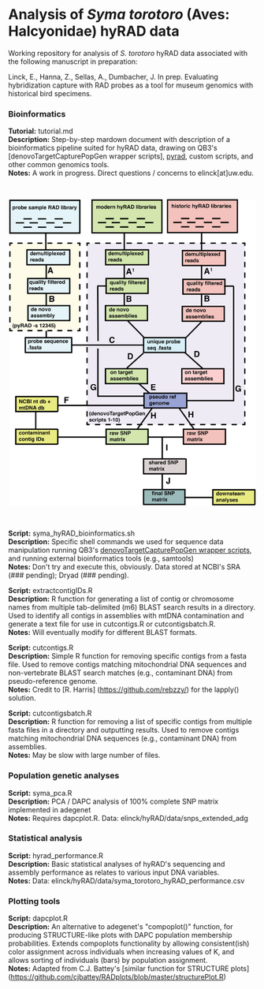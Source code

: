 # Analysis of *Syma torotoro* (Aves: Halcyonidae) hyRAD data

Working repository for analysis of *S. torotoro* hyRAD data associated with the following manuscript in preparation:

Linck, E., Hanna, Z., Sellas, A., Dumbacher, J. In prep. Evaluating hybridization capture with RAD probes as a tool for museum genomics with historical bird specimens. 

### Bioinformatics

**Tutorial:** tutorial.md  
**Description:** Step-by-step mardown document with description of a bioinformatics pipeline suited for hyRAD data, drawing on QB3's [denovoTargetCapturePopGen wrapper scripts], [pyrad](http://dereneaton.com/software/pyrad/), custom scripts, and other common genomics tools.  
**Notes:** A work in progress. Direct questions / concerns to elinck[at]uw.edu.  

&nbsp;
  
<p align="center">
<img src="https://github.com/elinck/hyRAD/blob/master/figures/hyrad_bioinformatics_flowchart.png" width="500" height="621">
</p>
  
&nbsp;
  
**Script:** syma_hyRAD_bioinformatics.sh  
**Description:** Specific shell commands we used for sequence data manipulation running QB3's [denovoTargetCapturePopGen wrapper scripts](https://github.com/CGRL-QB3-UCBerkeley/denovoTargetCapturePopGen), and running external bioinformatics tools (e.g., samtools)   
**Notes:** Don't try and execute this, obviously. Data stored at NCBI's SRA (### pending); Dryad (### pending). 

**Script:** extractcontigIDs.R  
**Description:** R function for generating a list of contig or chromosome names from multiple tab-delimited (m6) BLAST search results in a directory. Used to identify all contigs in assemblies with mtDNA contamination and generate a text file for use in cutcontigs.R or cutcontigsbatch.R.   
**Notes:** Will eventually modify for different BLAST formats. 

**Script:** cutcontigs.R  
**Description:** Simple R function for removing specific contigs from a fasta file. Used to remove contigs matching mitochondrial DNA   sequences and non-vertebrate BLAST search matches (e.g., contaminant DNA) from pseudo-reference genome.  
**Notes:** Credit to [R. Harris] (https://github.com/rebzzy/) for the lapply() solution.  

**Script:** cutcontigsbatch.R  
**Description:** R function for removing a list of specific contigs from multiple fasta files in a directory and outputting results. Used to remove contigs matching mitochondrial DNA sequences (e.g., contaminant DNA) from assemblies.  
**Notes:** May be slow with large number of files. 

### Population genetic analyses

**Script:** syma_pca.R  
**Description:** PCA / DAPC analysis of 100% complete SNP matrix implemented in adegenet  
**Notes:** Requires dapcplot.R. Data: elinck/hyRAD/data/snps_extended_adg  

### Statistical analysis

**Script:** hyrad_performance.R  
**Description:** Basic statistical analyses of hyRAD's sequencing and assembly performance as relates to various input DNA variables.   
**Notes:** Data: elinck/hyRAD/data/syma_torotoro_hyRAD_performance.csv

### Plotting tools

**Script:** dapcplot.R  
**Description:** An alternative to adegenet's "compoplot()" function, for producing STRUCTURE-like plots with DAPC population membership probabilities. Extends compoplots functionality by allowing consistent(ish) color assignment across individuals when increasing values of K, and allows sorting of individuals (bars) by population assignment.   
**Notes:** Adapted from C.J. Battey's [similar function for STRUCTURE plots] (https://github.com/cjbattey/RADplots/blob/master/structurePlot.R)

